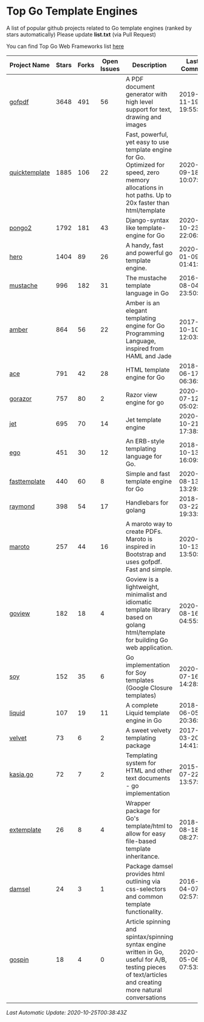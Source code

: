 # Top Go Template Engines
A list of popular github projects related to Go template engines (ranked by stars automatically)
Please update **list.txt** (via Pull Request)

You can find Top Go Web Frameworks list [here](https://github.com/mingrammer/go-web-framework-stars)

| Project Name | Stars | Forks | Open Issues | Description | Last Commit |
| ------------ | ----- | ----- | ----------- | ----------- | ----------- |
| [gofpdf](https://github.com/jung-kurt/gofpdf) | 3648 | 491 | 56 | A PDF document generator with high level support for text, drawing and images | 2019-11-19 19:55:53 |
| [quicktemplate](https://github.com/valyala/quicktemplate) | 1885 | 106 | 22 | Fast, powerful, yet easy to use template engine for Go. Optimized for speed, zero memory allocations in hot paths. Up to 20x faster than html/template | 2020-09-18 10:07:40 |
| [pongo2](https://github.com/flosch/pongo2) | 1792 | 181 | 43 | Django-syntax like template-engine for Go | 2020-10-23 22:06:26 |
| [hero](https://github.com/shiyanhui/hero) | 1404 | 89 | 26 | A handy, fast and powerful go template engine. | 2020-01-09 01:41:20 |
| [mustache](https://github.com/hoisie/mustache) | 996 | 182 | 31 | The mustache template language in Go | 2016-08-04 23:50:33 |
| [amber](https://github.com/eknkc/amber) | 864 | 56 | 22 | Amber is an elegant templating engine for Go Programming Language, inspired from HAML and Jade | 2017-10-10 12:03:22 |
| [ace](https://github.com/yosssi/ace) | 791 | 42 | 28 | HTML template engine for Go | 2018-06-17 06:36:59 |
| [gorazor](https://github.com/sipin/gorazor) | 757 | 80 | 2 | Razor view engine for go | 2020-07-12 05:02:27 |
| [jet](https://github.com/CloudyKit/jet) | 695 | 70 | 14 | Jet  template engine | 2020-10-21 17:38:12 |
| [ego](https://github.com/benbjohnson/ego) | 451 | 30 | 12 | An ERB-style templating language for Go. | 2018-10-13 16:09:26 |
| [fasttemplate](https://github.com/valyala/fasttemplate) | 440 | 60 | 8 | Simple and fast template engine for Go | 2020-08-13 13:29:39 |
| [raymond](https://github.com/aymerick/raymond) | 398 | 54 | 17 | Handlebars for golang | 2018-03-22 19:33:09 |
| [maroto](https://github.com/johnfercher/maroto) | 257 | 44 | 16 | A maroto way to create PDFs. Maroto is inspired in Bootstrap and uses gofpdf. Fast and simple. | 2020-10-13 13:50:31 |
| [goview](https://github.com/foolin/goview) | 182 | 18 | 4 | Goview is a lightweight, minimalist and idiomatic template library based on golang html/template for building Go web application. | 2020-08-16 04:55:52 |
| [soy](https://github.com/robfig/soy) | 152 | 35 | 6 | Go implementation for Soy templates (Google Closure templates) | 2020-07-16 14:28:10 |
| [liquid](https://github.com/osteele/liquid) | 107 | 19 | 11 | A complete Liquid template engine in Go | 2018-06-05 20:36:56 |
| [velvet](https://github.com/gobuffalo/velvet) | 73 | 6 | 2 | A sweet velvety templating package | 2017-03-20 14:41:06 |
| [kasia.go](https://github.com/ziutek/kasia.go) | 72 | 7 | 2 | Templating system for HTML and other text documents - go implementation | 2015-07-22 13:57:53 |
| [extemplate](https://github.com/dannyvankooten/extemplate) | 26 | 8 | 4 | Wrapper package for Go's template/html to allow for easy file-based template inheritance. | 2018-08-18 08:27:29 |
| [damsel](https://github.com/dskinner/damsel) | 24 | 3 | 1 | Package damsel provides html outlining via css-selectors and common template functionality. | 2016-04-07 02:57:10 |
| [gospin](https://github.com/m1/gospin) | 18 | 4 | 0 | Article spinning and spintax/spinning syntax engine written in Go, useful for A/B, testing pieces of text/articles and creating more natural conversations | 2020-05-06 07:53:55 |

*Last Automatic Update: 2020-10-25T00:38:43Z*